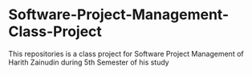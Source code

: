 # Software-Project-Management-Class-Project
This repositories is a class project for Software Project Management of Harith Zainudin during 5th Semester of his study

